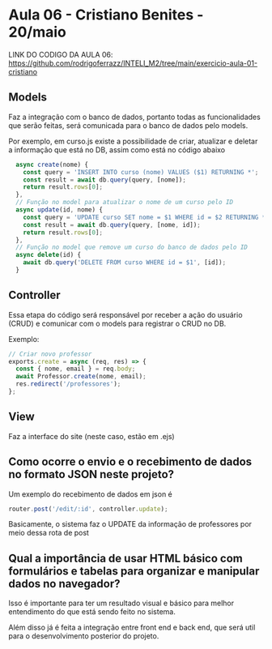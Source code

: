 # Aula 06 - Cristiano Benites - 20/maio

LINK DO CODIGO DA AULA 06: https://github.com/rodrigoferrazz/INTELI_M2/tree/main/exercicio-aula-01-cristiano

## Models

Faz a integração com o banco de dados, portanto todas as funcionalidades que serão feitas, será comunicada para o banco de dados pelo models.

Por exemplo, em curso.js existe a possibilidade de criar, atualizar e deletar a informação que está no DB, assim como está no código abaixo

````js
  async create(nome) {
    const query = 'INSERT INTO curso (nome) VALUES ($1) RETURNING *';
    const result = await db.query(query, [nome]);
    return result.rows[0];
  },
  // Função no model para atualizar o nome de um curso pelo ID
  async update(id, nome) {
    const query = 'UPDATE curso SET nome = $1 WHERE id = $2 RETURNING *';
    const result = await db.query(query, [nome, id]);
    return result.rows[0];
  },
  // Função no model que remove um curso do banco de dados pelo ID
  async delete(id) {
    await db.query('DELETE FROM curso WHERE id = $1', [id]);
  }
  ````

## Controller

Essa etapa do código será responsável por receber a ação do usuário (CRUD) e comunicar com o models para registrar o CRUD no DB.

Exemplo:

````js
// Criar novo professor
exports.create = async (req, res) => {
  const { nome, email } = req.body;
  await Professor.create(nome, email);
  res.redirect('/professores');
};
````

## View 

Faz a interface do site (neste caso, estão em .ejs)

## Como ocorre o envio e o recebimento de dados no formato JSON neste projeto?

Um exemplo do recebimento de dados em json é

````js
router.post('/edit/:id', controller.update);
````

Basicamente, o sistema faz o UPDATE da informação de professores por meio dessa rota de post

## Qual a importância de usar HTML básico com formulários e tabelas para organizar e manipular dados no navegador?

Isso é importante para ter um resultado visual e básico para melhor entendimento do que está sendo feito no sistema.

Além disso já é feita a integração entre front end e back end, que será util para o desenvolvimento posterior do projeto.
